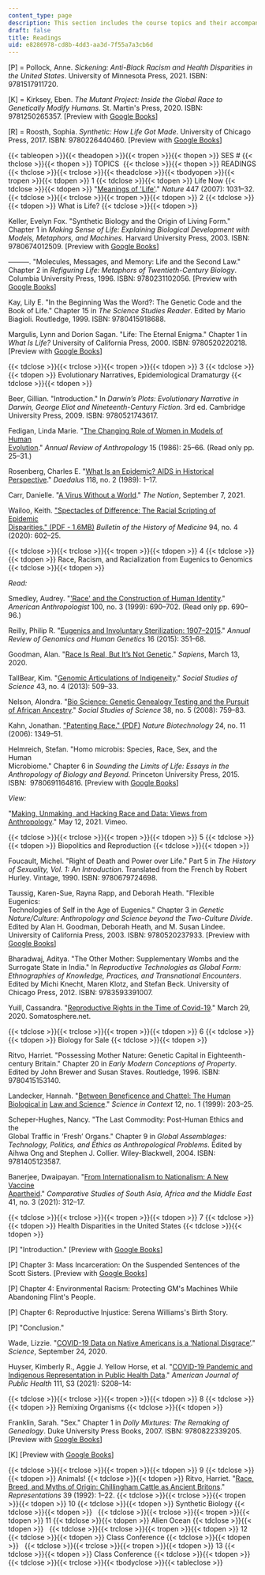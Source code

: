 ```yaml
---
content_type: page
description: This section includes the course topics and their accompanying readings.
draft: false
title: Readings
uid: e8286978-cd8b-4dd3-aa3d-7f55a7a3cb6d
---
```

\[P\] = Pollock, Anne. *Sickening: Anti-Black Racism and Health Disparities in the United States*. University of Minnesota Press, 2021. ISBN: ‎9781517911720. 

\[K\] = Kirksey, Eben. *The Mutant Project: Inside the Global Race to Genetically Modify Humans*. St. Martin's Press, 2020. ISBN: ‎9781250265357. \[Preview with [Google Books](https://www.google.com/books/edition/The_Mutant_Project/RS_QDwAAQBAJ?hl=en&gbpv=1)\]

\[R\] = Roosth, Sophia. *Synthetic: How Life Got Made*. University of Chicago Press, 2017. ISBN: ‎9780226440460. \[Preview with [Google Books](https://www.google.com/books/edition/Synthetic/4ZUtDwAAQBAJ?hl=en&gbpv=1)\]

{{< tableopen >}}{{< theadopen >}}{{< tropen >}}{{< thopen >}}
SES #
{{< thclose >}}{{< thopen >}}
TOPICS 
{{< thclose >}}{{< thopen >}}
READINGS
{{< thclose >}}{{< trclose >}}{{< theadclose >}}{{< tbodyopen >}}{{< tropen >}}{{< tdopen >}}
1
{{< tdclose >}}{{< tdopen >}}
Life Now
{{< tdclose >}}{{< tdopen >}}
"[Meanings of 'Life'](https://www.nature.com/articles/4471031b)." *Nature* 447 (2007): 1031–32.
{{< tdclose >}}{{< trclose >}}{{< tropen >}}{{< tdopen >}}
2
{{< tdclose >}}{{< tdopen >}}
What is Life?
{{< tdclose >}}{{< tdopen >}}

Keller, Evelyn Fox. "Synthetic Biology and the Origin of Living Form." Chapter 1 in *Making Sense of Life: Explaining Biological Development with Models, Metaphors, and Machines*. Harvard University Press, 2003. ISBN: ‎9780674012509. \[Preview with [Google Books](https://www.google.com/books/edition/Making_Sense_of_Life/h5azikQF1h0C?hl=en&gbpv=1)\]

———. "Molecules, Messages, and Memory: Life and the Second Law." Chapter 2 in *Refiguring Life: Metaphors of Twentieth-Century Biology*. Columbia University Press, 1996. ISBN: ‎9780231102056. \[Preview with [Google Books](https://www.google.com/books/edition/Refiguring_Life/WuOFxPilBMQC?hl=en&gbpv=1)\]

Kay, Lily E. "In the Beginning Was the Word?: The Genetic Code and the Book of Life." Chapter 15 in *The Science Studies Reader*. Edited by Mario Biagioli. Routledge, 1999. ISBN: ‎9780415918688.

Margulis, Lynn and Dorion Sagan. "Life: The Eternal Enigma." Chapter 1 in *What Is Life?* University of California Press, 2000. ISBN: ‎9780520220218. \[Preview with [Google Books](https://www.google.com/books/edition/What_Is_Life/VwsRNzrcCf4C?hl=en&gbpv=1)\]

{{< tdclose >}}{{< trclose >}}{{< tropen >}}{{< tdopen >}}
3
{{< tdclose >}}{{< tdopen >}}
Evolutionary Narratives, Epidemiological Dramaturgy
{{< tdclose >}}{{< tdopen >}}

Beer, Gillian. "Introduction." In *Darwin’s Plots: Evolutionary Narrative in Darwin,* *George Eliot and Nineteenth-Century Fiction*. 3rd ed. Cambridge University Press, 2009. ISBN: ‎9780521743617. 

Fedigan, Linda Marie. "[The Changing Role of Women in Models of Human](https://www.jstor.org/stable/2155754#metadata_info_tab_contents)                          
[Evolution](https://www.jstor.org/stable/2155754#metadata_info_tab_contents)." *Annual Review of Anthropology* 15 (1986): 25–66. (Read only pp. 25–31.)

Rosenberg, Charles E. "[What Is an Epidemic? AIDS in Historical Perspective](https://www.jstor.org/stable/20025233#metadata_info_tab_contents)." *Daedalus* 118, no. 2 (1989): 1–17.

Carr, Danielle. "[A Virus Without a World](https://www.thenation.com/article/culture/carl-zimmer-virus/)." *The Nation*, September 7, 2021.

Wailoo, Keith. ["Spectacles of Difference: The Racial Scripting of Epidemic](https://muse.jhu.edu/article/786006/pdf)                       
[Disparities." (PDF - 1.6MB)](https://muse.jhu.edu/article/786006/pdf) *Bulletin of the History of Medicine* 94, no. 4 (2020): 602–25.

{{< tdclose >}}{{< trclose >}}{{< tropen >}}{{< tdopen >}}
4
{{< tdclose >}}{{< tdopen >}}
Race, Racism, and Racialization from Eugenics to Genomics
{{< tdclose >}}{{< tdopen >}}

*Read:*

Smedley, Audrey. "['Race' and the Construction of Human Identity](https://www.jstor.org/stable/682047#metadata_info_tab_contents)." *American Anthropologist* 100, no. 3 (1999): 690–702. (Read only pp. 690–96.)

Reilly, Philip R. "[Eugenics and Involuntary Sterilization: 1907–2015](https://www.annualreviews.org/doi/abs/10.1146/annurev-genom-090314-024930)." *Annual Review of Genomics and Human Genetics* 16 (2015): 351–68.

Goodman, Alan. "[Race Is Real, But It’s Not Genetic](https://www.sapiens.org/biology/is-race-real/)." *Sapiens*, March 13, 2020.

TallBear, Kim. "[Genomic Articulations of Indigeneity](https://www.jstor.org/stable/43284191#metadata_info_tab_contents)." *Social Studies of Science* 43, no. 4 (2013): 509–33.

Nelson, Alondra. "[Bio Science: Genetic Genealogy Testing and the Pursuit of African Ancestry](https://www.jstor.org/stable/25474607#metadata_info_tab_contents)." *Social Studies of Science* 38, no. 5 (2008): 759–83.

Kahn, Jonathan. ["Patenting Race." (PDF)](https://unnaturalcauses.org/assets/uploads/file/kahn-patenting_race.pdf) *Nature Biotechnology* 24, no. 11 (2006): 1349–51.

Helmreich, Stefan. "Homo microbis: Species, Race, Sex, and the Human               
Microbiome." Chapter 6 in *Sounding the Limits of Life: Essays in the Anthropology of Biology and Beyond*. Princeton University Press, 2015. ISBN: ‎ 9780691164816. \[Preview with [Google Books](https://www.google.com/books/edition/Sounding_the_Limits_of_Life/8GuYDwAAQBAJ?hl=en&gbpv=1)\]

*View:*

"[Making, Unmaking, and Hacking Race and Data: Views from Anthropology](https://vimeo.com/546951308)." May 12, 2021. Vimeo.

{{< tdclose >}}{{< trclose >}}{{< tropen >}}{{< tdopen >}}
5
{{< tdclose >}}{{< tdopen >}}
Biopolitics and Reproduction
{{< tdclose >}}{{< tdopen >}}

Foucault, Michel. "Right of Death and Power over Life." Part 5 in *The History of Sexuality, Vol. 1: An Introduction*. Translated from the French by Robert Hurley. Vintage, 1990. ISBN: ‎9780679724698. 

Taussig, Karen-Sue, Rayna Rapp, and Deborah Heath. "Flexible Eugenics:              
Technologies of Self in the Age of Eugenics." Chapter 3 in *Genetic Nature/Culture: Anthropology and Science beyond the Two-Culture Divide*. Edited by Alan H. Goodman, Deborah Heath, and M. Susan Lindee. University of California Press, 2003. ISBN: ‎9780520237933. \[Preview with [Google Books](https://www.google.com/books/edition/Genetic_Nature_Culture/pQ1HZpXrqSMC?hl=en&gbpv=1)\]

Bharadwaj, Aditya. "The Other Mother: Supplementary Wombs and the Surrogate State in India." In *Reproductive Technologies as Global Form: Ethnographies of Knowledge, Practices, and Transnational Encounters*. Edited by Michi Knecht, Maren Klotz, and Stefan Beck. University of Chicago Press, 2012. ISBN: 9783593391007. 

Yuill, Cassandra. "[Reproductive Rights in the Time of Covid-19](http://somatosphere.net/2020/reproductive-rights-in-the-time-of-covid-19.html/)." March 29, 2020. Somatosphere.net.

{{< tdclose >}}{{< trclose >}}{{< tropen >}}{{< tdopen >}}
6
{{< tdclose >}}{{< tdopen >}}
Biology for Sale
{{< tdclose >}}{{< tdopen >}}

Ritvo, Harriet. "Possessing Mother Nature: Genetic Capital in Eighteenth-century Britain." Chapter 20 in *Early Modern Conceptions of Property*. Edited by John Brewer and Susan Staves. Routledge, 1996. ISBN: ‎9780415153140.

Landecker, Hannah. "[Between Beneficence and Chattel: The Human Biological in](https://www.cambridge.org/core/journals/science-in-context/article/between-beneficence-and-chattel-the-human-biological-in-law-and-science/24E4552502C2BB7CD94AC0CDD040D653#) [Law and Science](https://www.cambridge.org/core/journals/science-in-context/article/between-beneficence-and-chattel-the-human-biological-in-law-and-science/24E4552502C2BB7CD94AC0CDD040D653#)." *Science in Context* 12, no. 1 (1999): 203–25.

Scheper-Hughes, Nancy. "The Last Commodity: Post-Human Ethics and the           
Global Traffic in ‘Fresh’ Organs." Chapter 9 in *Global Assemblages: Technology, Politics, and Ethics as Anthropological Problems*. Edited by Aihwa Ong and Stephen J. Collier. Wiley-Blackwell, 2004. ISBN: ‎9781405123587. 

Banerjee, Dwaipayan. "[From Internationalism to Nationalism: A New Vaccine](https://muse.jhu.edu/article/840283)           
[Apartheid](https://muse.jhu.edu/article/840283)." *Comparative Studies of South Asia, Africa and the Middle East* 41, no. 3 (2021): 312–17.

{{< tdclose >}}{{< trclose >}}{{< tropen >}}{{< tdopen >}}
7
{{< tdclose >}}{{< tdopen >}}
Health Disparities in the United States
{{< tdclose >}}{{< tdopen >}}

\[P\] "Introduction." \[Preview with [Google Books](https://www.google.com/books/edition/Sickening/HzU4EAAAQBAJ?hl=en&gbpv=1)\]

\[P\] Chapter 3: Mass Incarceration: On the Suspended Sentences of the Scott Sisters. \[Preview with [Google Books](https://www.google.com/books/edition/Sickening/HzU4EAAAQBAJ?hl=en&gbpv=1)\]

\[P\] Chapter 4: Environmental Racism: Protecting GM's Machines While Abandoning Flint's People. 

\[P\] Chapter 6: Reproductive Injustice: Serena Williams's Birth Story. 

\[P\] "Conclusion."

Wade, Lizzie. "[COVID-19 Data on Native Americans is a ‘National Disgrace’](https://www.science.org/content/article/covid-19-data-native-americans-national-disgrace-scientist-fighting-be-counted)." *Science*, September 24, 2020.

Huyser, Kimberly R., Aggie J. Yellow Horse, et al. "[COVID-19 Pandemic and Indigenous Representation in Public Health Data](https://ajph.aphapublications.org/doi/full/10.2105/AJPH.2021.306415)." *American Journal of Public Health* 111, S3 (2021): S208–14:

{{< tdclose >}}{{< trclose >}}{{< tropen >}}{{< tdopen >}}
8
{{< tdclose >}}{{< tdopen >}}
Remixing Organisms
{{< tdclose >}}{{< tdopen >}}

Franklin, Sarah. "Sex." Chapter 1 in *Dolly Mixtures: The Remaking of Genealogy*. Duke University Press Books, 2007. ISBN: 9780822339205. \[Preview with [Google Books](https://www.google.com/books/edition/Dolly_Mixtures/No1cMOVQClUC?hl=en&gbpv=1)\]

\[K\] \[Preview with [Google Books](https://www.google.com/books/edition/The_Mutant_Project/RS_QDwAAQBAJ?hl=en&gbpv=1)\]

{{< tdclose >}}{{< trclose >}}{{< tropen >}}{{< tdopen >}}
9
{{< tdclose >}}{{< tdopen >}}
Animals!
{{< tdclose >}}{{< tdopen >}}
Ritvo, Harriet. "[Race, Breed, and Myths of Origin: Chillingham Cattle as Ancient Britons](https://www.jstor.org/stable/2928592#metadata_info_tab_contents)." *Representations* 39 (1992): 1–22.
{{< tdclose >}}{{< trclose >}}{{< tropen >}}{{< tdopen >}}
10
{{< tdclose >}}{{< tdopen >}}
Synthetic Biology
{{< tdclose >}}{{< tdopen >}}
 
{{< tdclose >}}{{< trclose >}}{{< tropen >}}{{< tdopen >}}
11
{{< tdclose >}}{{< tdopen >}}
Alien Ocean
{{< tdclose >}}{{< tdopen >}}
 
{{< tdclose >}}{{< trclose >}}{{< tropen >}}{{< tdopen >}}
12
{{< tdclose >}}{{< tdopen >}}
Class Conference
{{< tdclose >}}{{< tdopen >}}
 
{{< tdclose >}}{{< trclose >}}{{< tropen >}}{{< tdopen >}}
13
{{< tdclose >}}{{< tdopen >}}
Class Conference
{{< tdclose >}}{{< tdopen >}}
 
{{< tdclose >}}{{< trclose >}}{{< tbodyclose >}}{{< tableclose >}}